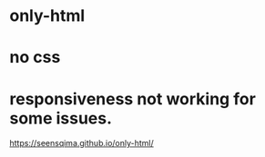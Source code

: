 # only-html
# no css
# responsiveness not working for some issues.
https://seensqima.github.io/only-html/
